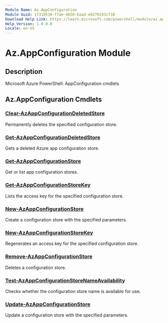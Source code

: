 ```yaml
---
Module Name: Az.AppConfiguration
Module Guid: 1f310536-f7ae-4650-baad-e9270193cf38
Download Help Link: https://learn.microsoft.com/powershell/module/az.appconfiguration
Help Version: 1.0.0.0
Locale: en-US
---
```


# Az.AppConfiguration Module
## Description
Microsoft Azure PowerShell: AppConfiguration cmdlets

## Az.AppConfiguration Cmdlets
### [Clear-AzAppConfigurationDeletedStore](Clear-AzAppConfigurationDeletedStore.md)
Permanently deletes the specified configuration store.

### [Get-AzAppConfigurationDeletedStore](Get-AzAppConfigurationDeletedStore.md)
Gets a deleted Azure app configuration store.

### [Get-AzAppConfigurationStore](Get-AzAppConfigurationStore.md)
Get or list app configuration stores.

### [Get-AzAppConfigurationStoreKey](Get-AzAppConfigurationStoreKey.md)
Lists the access key for the specified configuration store.

### [New-AzAppConfigurationStore](New-AzAppConfigurationStore.md)
Create a configuration store with the specified parameters.

### [New-AzAppConfigurationStoreKey](New-AzAppConfigurationStoreKey.md)
Regenerates an access key for the specified configuration store.

### [Remove-AzAppConfigurationStore](Remove-AzAppConfigurationStore.md)
Deletes a configuration store.

### [Test-AzAppConfigurationStoreNameAvailability](Test-AzAppConfigurationStoreNameAvailability.md)
Checks whether the configuration store name is available for use.

### [Update-AzAppConfigurationStore](Update-AzAppConfigurationStore.md)
Update a configuration store with the specified parameters.

